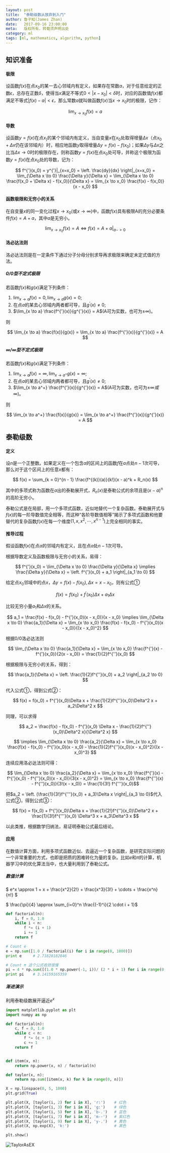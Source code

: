 ```yaml
---
layout: post
title:  "泰勒级数从放弃到入门"
author: 詹子知(James Zhan)
date:   2017-09-16 23:00:00
meta:   版权所有，转载须声明出处
category: ml
tags: [ml, mathematics, algorithm, python]
---
```



## 知识准备

#### 极限

<span>设函数$f(x)$在点$x_0$的某一去心邻域内有定义，如果存在常数$a$，对于任意给定的正数$\epsilon$，总存在正数$\delta$，使得当$x$满足不等式$0 < |x - x_0| < \delta$时，对应的函数值$f(x)$都满足不等式$|f(x) - a| < \epsilon$，那么常数$a$就叫做函数$f(x)$当$x \to x_0$时的极限，记作：</span>

$$ \lim_{x \to x_0} f(x) = a $$

#### 导数
设函数$y = f(x)$在点$x_)$的某个邻域内有定义，当自变量$x$在$x_0$处取得增量$\Delta x$（点$x_0 + \Delta x$仍在该邻域内）时，相应地函数$y$取得增量$\Delta y = f(x) - f(x_0)$；如果$\Delta y$与$\Delta x$之比当$\Delta x \to 0$时的极限存在，则称函数$y = f(x)$在点$x_0$处可导，并称这个极限为函数$y = f(x)$在点$x_0$处的导数，记为：

$$ f^{'}(x_0) = y^{'}|_{x=x_0} = \left. \frac{dy}{dx} \right|_{x=x_0} = \lim_{\Delta x \to 0} \frac{\Delta y}{\Delta x} = \lim_{\Delta x \to 0} \frac{f(x_0 + \Delta x) - f(x_0)}{\Delta x} = \lim_{x \to x_0} \frac{f(x) - f(x_0)}{x - x_0} $$

#### 函数极限和无穷小的关系
在自变量$x$的同一变化过程$x \to x_0$(或$x \to \infty$)中，函数$f(x)$具有极限A的充分必要条件$f(x) = A + a$，其中$a$是无穷小。

$$ \lim_{x \to x_0} f(x) = A \iff f(x) = A + a|_{a -> 0} $$

#### 洛必达法则

洛必达法则是在一定条件下通过分子分母分别求导再求极限来确定未定式值的方法。

##### $0/0$型不定式极限

若函数$f(x)$和$g(x)$满足下列条件：

1. $\lim_{x \to a} f(x) = 0, \lim_{x \to a} g(x) = 0$;
2. 在点$a$的某去心邻域内两者都可导，且$g^{'}(x) \not= 0$;
3. $\lim_{x \to a} \frac{f^{'}(x)}{g^{'}(x)} = A$(A可为实数，也可为$\pm \infty$)。

则

$$ \lim_{x \to a} \frac{f(x)}{g(x)} = \lim_{x \to a} \frac{f^{'}(x)}{g^{'}(x)} = A $$

##### $\infty/\infty$型不定式极限

若函数$f(x)$和$g(x)$满足下列条件：

1. $\lim_{x \to a} f(x) = \infty, \lim_{x \to a^+} g(x) = \infty$;
2. 在点$a$的某去心邻域内两者都可导，且$g^{'}(x) \not= 0$;
3. $\lim_{x \to a^+} \frac{f^{'}(x)}{g^{'}(x)} = A$(A可为实数，也可为$\pm \infty 或 \infty$)。

则

$$ \lim_{x \to a^+} \frac{f(x)}{g(x)} = \lim_{x \to a^+} \frac{f^{'}(x)}{g^{'}(x)} = A $$


## 泰勒级数

#### 定义 

设$n$是一个正整数。如果定义在一个包含$a$的区间上的函数$f$在$a$点处$n - 1$次可导，那么对于这个区间上的任意$x$都有：

$$ f(x) = \sum_{k = 0}^{n - 1} \frac{f^{(k)}(a)}{k!}(x - a)^k + R_n(x) $$

其中的多项式称为函数在$a$出的泰勒展开式，$R_n(x)$是泰勒公式的余项且是$(x - a)^n$的高阶无穷小。

泰勒公式是在局部，用一个多项式函数，近似地替代一个复杂函数。泰勒展开式与$f(x)$的每一阶导数值完全相等，而这种“各阶导数值相等”揭示了多项式函数和他要替代的复杂函数$f(x)$在每一个维度$(1,x,x^2,\cdots,x^{n-1})$上完全相同的事实。

#### 推导过程

假设函数$f(x)$在点$a$的邻域内有定义，且在点$a$处$n - 1$次可导。

根据导数定义及函数极限与无穷小的关系，易得：

$$ f^{'}(x_0) = \lim_{\Delta x \to 0} \frac{\Delta y}{\Delta x} \implies \frac{\Delta y}{\Delta x} = \left. f^{'}(x_0) + a_1 \right|_{a_1 \to 0} $$ 

给定点$x_0$邻域中的点$x$，$\Delta y = f(x) - f(x_0), \Delta x = x - x_0$，则有公式①

$$ f(x) = f(x_0) + f^{'}(x_0)\Delta x + a_1 \Delta x $$ 

比较无穷小量$a_1$和$\Delta x$的关系。

$$ a_1 = \frac{f(x) - f(x_0) - f^{'}(x_0)(x - x_0)}{x - x_0} \implies \lim_{\Delta x \to 0} \frac{a_1}{\Delta x} = \lim_{x \to x_0} \frac{f(x) - f(x_0) - f^{'}(x_0)(x - x_0)}{(x - x_0)^2} $$

根据$0/0$洛必达法则

$$ \lim_{\Delta x \to 0} \frac{a_1}{\Delta x} = \lim_{x \to x_0} \frac{f^{'}(x) - f^{'}(x_0)}{2(x - x_0)} = \frac{1}{2}f^{''}(x_0) $$

根据极限与无穷小的关系，得到：

$$ \frac{a_1}{\Delta x} = \left. \frac{1}{2}f^{''}(x_0) + a_2 \right|_{a_2 \to 0} $$

代入公式①，得到公式②：

$$ f(x) = f(x_0) + f^{'}(x_0)\Delta x + \frac{1}{2}f^{''}(x_0)\Delta^2 x + a_2\Delta^2 x $$ 

同理，可以求得

$$ a_2 = \frac{f(x) - f(x_0) - f^{'}(x_0) \Delta x - \frac{1}{2}f^{''}(x_0)\Delta^2 x}{\Delta^2 x} $$

$$ \implies \lim_{\Delta x \to 0} \frac{a_2}{\Delta x} = \lim_{x \to x_0} \frac{f(x) - f(x_0) - f^{'}(x_0)(x - x_0) - \frac{1}{2}f^{''}(x_0)(x - x_0)^2}{(x - x_0)^3} $$

连续应用洛必达法则可得：

$$ \lim_{\Delta x \to 0} \frac{a_2}{\Delta x} = \lim_{x \to x_0} \frac{f^{'}(x) - f^{'}(x_0) - f^{''}(x_0)(x - x_0)}{3(x - x_0)^2} = \lim_{x \to x_0} \frac{f^{''}(x) - f^{''}(x_0)}{3!(x - x_0)} = \frac{1}{3!} f^{'''}(x_0)$$

<span>把$a_2 = \left. (\frac{1}{3!}f^{'''}(x_0) + a_3)\Delta x \right|_{a_3 \to 0}$代入公式②，得到公式③：</span>

$$ f(x) = f(x_0) + f^{'}(x_0)\Delta x + \frac{1}{2!}f^{''}(x_0)\Delta^2 x + \frac{1}{3!}f^{'''}(x_0) \Delta^3 x + a_3\Delta^3 x $$ 

以此类推，根据数学归纳法，易证明泰勒公式最后结论。



#### 应用

在数值计算方面，利用多项式函数近似、去逼近一个复杂函数，是研究实际问题的一个非常重要的方式，也即是把质的困难转化为量的复杂。比如$e$和$\pi$的计算，机器学习中的优化算法当中，也大量利用到了泰勒公式。

##### 数值计算

$ e^x \approx 1 + x + \frac{x^2}{2!} + \frac{x^3}{3!} +  \cdots + \frac{x^n}{n!} $

$ \frac{\pi}{4} \approx \sum_{i=0}^n \frac{(-1)^i}{2 \cdot i + 1}$

```python
def factorial(n):
    i, f = 0, 1.0
    while i < n:
        f *= (i + 1)
        i += 1
    return f

# Count e
e = np.sum([1.0 / factorial(i) for i in range(0, 1000)])
print e     # 2.71828182846

# Count π 这个公式收敛很慢
pi = 4 * np.sum([(1.0 * np.power(-1, i))/ (2 * i + 1) for i in range(0, 1000000)])
print pi    # 3.14159165359
```

##### 渐进演示

利用泰勒级数展开逼近$e^x$

```python
import matplotlib.pyplot as plt
import numpy as np

def factorial(n):
    c, f = 0, 1.0
    while c < n:
        f *= (c + 1)
        c += 1
    return f


def item(x, n):
    return np.power(x, n) / factorial(n)

def taylor(x, n):
    return np.sum([item(x, k) for k in range(0, n)])

X = np.linspace(0, 5, 1000)
plt.grid(True)

plt.plot(X, [taylor(i, 2) for i in X], 'r:')    # 红色
plt.plot(X, [taylor(i, 3) for i in X], 'g:')    # 绿色
plt.plot(X, [taylor(i, 5) for i in X], 'b-.')   # 蓝色
plt.plot(X, [taylor(i, 7) for i in X], 'm--')   # 紫红色
plt.plot(X, [taylor(i, 9) for i in X], 'y-.')   # 黄色
plt.plot(X, np.exp(X), 'k:')                    # 黑色

plt.show()
```

![TaylorAsEX](/assets/images/taylor_as_e.png)



